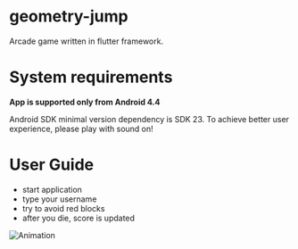 # geometry-jump
Arcade game written in flutter framework.

# System requirements
<b>App is supported only from Android 4.4</b>

Android SDK minimal version dependency is SDK 23.
To achieve better user experience, please play with sound on!

# User Guide
- start application
- type your username
- try to avoid red blocks
- after you die, score is updated

![Animation](https://user-images.githubusercontent.com/56960469/122261103-520e7580-ced4-11eb-9f1a-ac902c58918c.gif)

